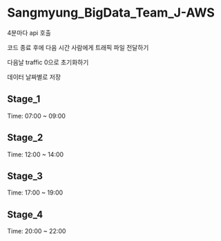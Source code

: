 # Sangmyung_BigData_Team_J-AWS

4분마다 api 호출

코드 종료 후에 다음 시간 사람에게 트래픽 파일 전달하기

다음날 traffic 0으로 초기화하기 

데이터 날짜별로 저장 

## Stage_1
Time: 07:00 ~ 09:00
## Stage_2
Time: 12:00 ~ 14:00
## Stage_3
Time: 17:00 ~ 19:00
## Stage_4
Time: 20:00 ~ 22:00
